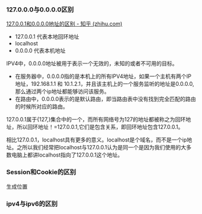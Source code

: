 ### 127.0.0.0与0.0.0.0区别
[127.0.0.1和0.0.0.0地址的区别 - 知乎 (zhihu.com)](https://zhuanlan.zhihu.com/p/72988255)
- 127.0.0.1  代表本地回环地址
- localhost  
- 0.0.0.0  代表本机地址

IPV4中，0.0.0.0地址被用于表示一个无效的，未知的或者不可用的目标。

-   在服务器中，0.0.0.0指的是本机上的所有IPV4地址，如果一个主机有两个IP地址，192.168.1.1 和 10.1.2.1，并且该主机上的一个服务监听的地址是0.0.0.0,那么通过两个ip地址都能够访问该服务。
-   在路由中，0.0.0.0表示的是默认路由，即当路由表中没有找到完全匹配的路由的时候所对应的路由。


127.0.0.1属于{127,}集合中的一个，而所有网络号为127的地址都被称之为回环地址，所以回环地址！=127.0.0.1,它们是包含关系，即回环地址包含127.0.0.1。

相比127.0.0.1，localhost具有更多的意义。localhost是个域名，而不是一个ip地址。之所以我们经常把localhost与127.0.0.1认为是同一个是因为我们使用的大多数电脑上都讲localhost指向了127.0.0.1这个地址。


### Session和Cookie的区别
生成位置




### ipv4与ipv6的区别


